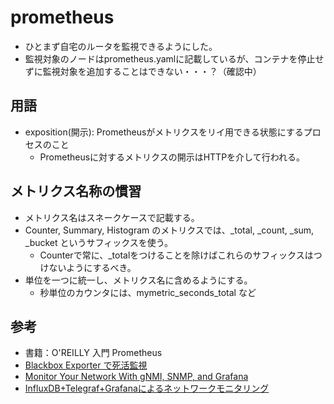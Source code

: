# prometheus

* ひとまず自宅のルータを監視できるようにした。
* 監視対象のノードはprometheus.yamlに記載しているが、コンテナを停止せずに監視対象を追加することはできない・・・？（確認中）


## 用語

* exposition(開示): Prometheusがメトリクスをリイ用できる状態にするプロセスのこと
    * Prometheusに対するメトリクスの開示はHTTPを介して行われる。

## メトリクス名称の慣習

* メトリクス名はスネークケースで記載する。
* Counter, Summary, Histogram のメトリクスでは、_total, _count, _sum, _bucket というサフィックスを使う。
    * Counterで常に、_totalをつけることを除けばこれらのサフィックスはつけないようにするべき。
* 単位を一つに統一し、メトリクス名に含めるようにする。
    * 秒単位のカウンタには、mymetric_seconds_total など

## 参考

* 書籍：O'REILLY 入門 Prometheus
* [Blackbox Exporter で死活監視](https://qiita.com/Yohichi_Hayashi/items/05d5c9f45862958b9499)
* [Monitor Your Network With gNMI, SNMP, and Grafana](https://blog.networktocode.com/post/monitor_your_network_with_gnmi_snmp_and_grafana/)
* [InfluxDB+Telegraf+Grafanaによるネットワークモニタリング](https://www.janog.gr.jp/meeting/janog40/application/files/2815/0154/9553/janog40-SP3NM-tetsusat-01.pdf)